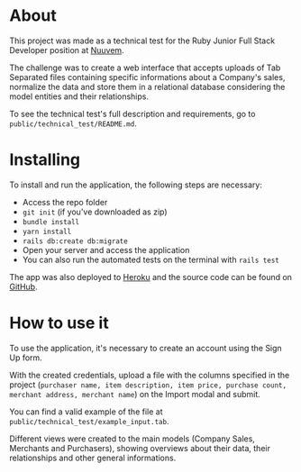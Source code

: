 # About

This project was made as a technical test for the Ruby Junior Full Stack Developer position at [Nuuvem](https://www.nuuvem.com/).

The challenge was to create a web interface that accepts uploads of Tab Separated files containing specific informations about a Company's sales, normalize the data and store them in a relational database considering the model entities and their relationships.

To see the technical test's full description and requirements, go to `public/technical_test/README.md`.

# Installing

To install and run the application, the following steps are necessary:

- Access the repo folder
- `git init` (if you've downloaded as zip)
- `bundle install`
- `yarn install`
- `rails db:create db:migrate`
- Open your server and access the application
- You can also run the automated tests on the terminal with `rails test`

The app was also deployed to [Heroku](https://nuuvem-file-uploader.herokuapp.com/) and the source code can be found on [GitHub](https://github.com/biancaferreiralp/file-uploader).

# How to use it

To use the application, it's necessary to create an account using the Sign Up form.

With the created credentials, upload a file with the columns specified in the project (`purchaser name, item description, item price, purchase count, merchant address, merchant name`) on the Import modal and submit.

You can find a valid example of the file at `public/technical_test/example_input.tab`.

Different views were created to the main models (Company Sales, Merchants and Purchasers), showing overviews about their data, their relationships and other general informations.
